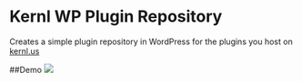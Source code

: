 # Kernl WP Plugin Repository
Creates a simple plugin repository in WordPress for the plugins you host on <a href="https://kernl.us">kernl.us</a>


##Demo
<a href="http://labs.maksimer.com/wp-content/uploads/2017/02/kernl-wp-plugin-repo.gif"><img src="http://labs.maksimer.com/wp-content/uploads/2017/02/kernl-wp-plugin-repo.gif" /></a>

